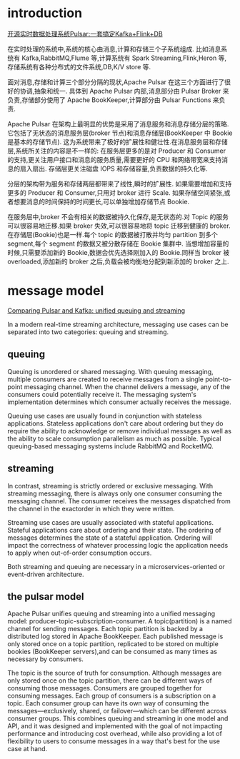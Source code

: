 # introduction
[开源实时数据处理系统Pulsar:一套搞定Kafka+Flink+DB](https://juejin.im/post/5af414365188256717765441)

在实时处理的系统中,系统的核心由消息,计算和存储三个子系统组成.
比如消息系统有 Kafka,RabbitMQ,Flume 等,计算系统有 Spark Streaming,Flink,Heron 等,存储系统有各种分布式的文件系统,DB,K/V store 等.

面对消息,存储和计算三个部分分隔的现状,Apache Pulsar 在这三个方面进行了很好的协调,抽象和统一.
具体到 Apache Pulsar 内部,消息部分由 Pulsar Broker 来负责,存储部分使用了 Apache BookKeeper,计算部分由 Pulsar Functions 来负责.

Apache Pulsar 在架构上最明显的优势是采用了消息服务和消息存储分层的策略.它包括了无状态的消息服务层(broker 节点)和消息存储层(BookKeeper 中 Bookie 是基本的存储节点).
这为系统带来了极好的扩展性和健壮性.在消息服务层和存储层,系统所关注的内容是不一样的:
在服务层更多的是对 Producer 和 Consumer 的支持,更关注用户接口和消息的服务质量,需要更好的 CPU 和网络带宽来支持消息的扇入扇出.
存储层更关注磁盘 IOPS 和存储容量,负责数据的持久化等.

分层的架构带为服务和存储两层都带来了线性,瞬时的扩展性.
如果需要增加和支持更多的 Producer 和 Consumer,只用对 broker 进行 Scale.
如果存储空间紧张,或者想要消息的时间保持的时间更长,可以单独增加存储节点 Bookie.

在服务层中,broker 不会有相关的数据被持久化保存,是无状态的.对 Topic 的服务可以很容易地迁移.如果 broker 失效,可以很容易地将 topic 迁移到健康的 broker.
在存储层(Bookie)也是一样.每个 topic 的数据被打散并均匀 partition 到多个 segment,每个 segment 的数据又被分散存储在 Bookie 集群中.
当想增加容量的时候,只需要添加新的 Bookie,数据会优先选择刚加入的 Bookie.同样当 broker 被 overloaded,添加新的 broker 之后,负载会被均衡地分配到新添加的 broker 之上.

# message model
[Comparing Pulsar and Kafka: unified queuing and streaming](https://streaml.io/blog/pulsar-streaming-queuing)

In a modern real-time streaming architecture, messaging use cases can be separated into two categories: queuing and streaming.

## queuing
Queuing is unordered or shared messaging.
With queuing messaging, multiple consumers are created to receive messages from a single point-to-point messaging channel.
When the channel delivers a message, any of the consumers could potentially receive it. The messaging system's implementation determines which consumer actually receives the message.

Queuing use cases are usually found in conjunction with stateless applications.
Stateless applications don't care about ordering but they do require the ability
to acknowledge or remove individual messages as well as the ability to scale consumption parallelism as much as possible.
Typical queuing-based messaging systems include RabbitMQ and RocketMQ.

## streaming
In contrast, streaming is strictly ordered or exclusive messaging.
With streaming messaging, there is always only one consumer consuming the messaging channel.
The consumer receives the messages dispatched from the channel in the exactorder in which they were written.

Streaming use cases are usually associated with stateful applications.
Stateful applications care about ordering and their state.  The ordering of messages determines the state of a stateful application.
Ordering will impact the correctness of whatever processing logic the application needs to apply when out-of-order consumption occurs.

Both streaming and queuing are necessary in a microservices-oriented or event-driven architecture.

## the pulsar model
Apache Pulsar unifies queuing and streaming into a unified messaging model: producer-topic-subscription-consumer.
A topic(partition) is a named channel for sending messages. Each topic partition is backed by a distributed log stored in Apache BookKeeper.
Each published message is only stored once on a topic partition, replicated to be stored on multiple bookies (BookKeeper servers),and can be consumed as many times as necessary by consumers.

The topic is the source of truth for consumption. Although messages are only stored once on the topic partition, there can be different ways of consuming those messages.
Consumers are grouped together for consuming messages. Each group of consumers is a subscription on a topic.
Each consumer group can have its own way of consuming the messages—exclusively, shared, or failover—which can be different across consumer groups.
This combines queuing and streaming in one model and API, and it was designed and implemented with the goal of not impacting performance and introducing cost overhead,
while also providing a lot of flexibility to users to consume messages in a way that's best for the use case at hand.

